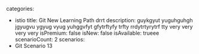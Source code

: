 categories:
  - istio
title: Git New Learning Path drrt
description: guykgyut yuguhguhgh jgyugvu ygyug vyug yuhggvfyt gfytrftyfy trfty rrdytrtyrytrf tty very very very very 
isPremium: false
isNew: false
isAvailable: trueee
scenarioCount: 2
scenarios:
  - Git Scenario 13
